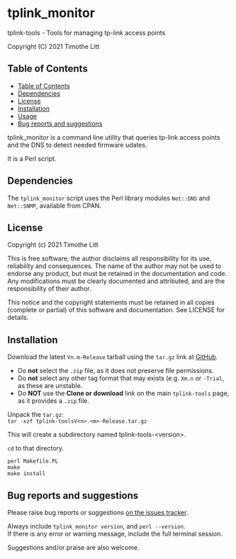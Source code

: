 # <a name="tplink_monitor" id="tplink_monitor">tplink_monitor</a>

tplink-tools - Tools for managing tp-link access points

<!-- grip --export README.md --title="tplink-tools README" README.html -->
Copyright (C) 2021 Timothe Litt

## <a name="TableOfContents" id="TableOfContents">Table of Contents</a>
- <a href="#TableOfContents">Table of Contents</a>
- <a href="#Dependencies">Dependencies</a>
- <a href="#License">License</a>
- <a href="#Installation">Installation</a>
- <a href="#Usage">Usage</a>
- <a href="#BugReportsAndSuggestions">Bug reports and suggestions</a>

tplink_monitor is a command line utility that queries tp-link access points and the DNS to detect needed firmware udates.

It is a Perl script.

## <a name="Dependencies" id="Dependencies">Dependencies</a>
The `tplink_monitor` script uses the Perl library modules `Net::DNS` and `Net::SNMP`, available from CPAN.

## <a name="License" id="License">License</a>

Copyright (c) 2021 Timothe Litt

This is free software; the author disclaims all responsibility for its use, reliability and consequences.  The name of the author may not be used to endorse any product, but must be retained in the documentation and code.  Any modifications must be clearly documented and attributed, and are the responsibility of their author.

This notice and the copyright statements must be retained in all copies (complete or partial) of this software and documentation.  See LICENSE for details.

## <a name="Installation" id="Installation">Installation</a>
Download the latest `Vn.m-Release` tarball using the `tar.gz` link at [GitHub](https://github.com/tlhackque/tplink-tools/releases).

- Do **not** select the `.zip` file, as it does not preserve file permissions.
- Do **not** select any other tag format that may exists (e.g. `Xm.n` or `-Trial`, as these are unstable.
- Do **NOT** use the **Clone or download** link on the main `tplink-tools` page, as it provides a `.zip` file.

Unpack the `tar.gz`:  
    `tar -xzf tplink-toolsV<n>.<m>-Release.tar.gz`

This will create a subdirectory named tplink-tools-&lt;version&gt;.

`cd` to that directory.
````
perl Makefile.PL
make
make install
````

## <a name="BugReportsAndSuggestions" id="BugReportsAndSuggestions" id="BugReportsAndSuggestions">Bug reports and suggestions</a>
Please raise bug reports or suggestions [on the issues tracker](http://github.com/tlhackque/tplink-tools/issues).

Always include `tplink_monitor version`, and `perl --version`.  
If there is any error or warning message, include the full terminal session.

Suggestions and/or praise are also welcome.
